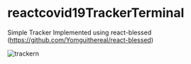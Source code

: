 # reactcovid19TrackerTerminal

Simple Tracker Implemented using react-blessed (https://github.com/Yomguithereal/react-blessed)

![trackern](https://user-images.githubusercontent.com/13753141/125147691-7dd6f100-e14a-11eb-959c-f248e3b51456.gif)
